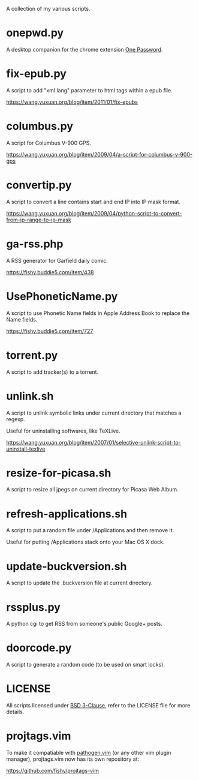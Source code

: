 A collection of my various scripts.

onepwd.py
=========

A desktop companion for the chrome extension
[One Password](https://chrome.google.com/webstore/detail/pahmlghhaoabdlhnkmmjbkcmdamjccjj).

fix-epub.py
===========

A script to add "xml:lang" parameter to html tags within a epub file.

https://wang.yuxuan.org/blog/item/2011/01/fix-epubs

columbus.py
===========

A script for Columbus V-900 GPS.

https://wang.yuxuan.org/blog/item/2009/04/a-script-for-columbus-v-900-gps

convertip.py
============

A script to convert a line contains start and end IP into IP mask format. 

https://wang.yuxuan.org/blog/item/2009/04/python-script-to-convert-from-ip-range-to-ip-mask

ga-rss.php
==========

A RSS generator for Garfield daily comic.

https://fishy.buddie5.com/item/438

UsePhoneticName.py
==================

A script to use Phonetic Name fields in Apple Address Book to replace the Name fields.

https://fishy.buddie5.com/item/727

torrent.py
==========

A script to add tracker(s) to a torrent.

unlink.sh
=========

A script to unlink symbolic links under current directory that matches a regexp.

Useful for uninstalling softwares, like TeXLive.

https://wang.yuxuan.org/blog/item/2007/01/selective-unlink-script-to-uninstall-texlive

resize-for-picasa.sh
====================

A script to resize all jpegs on current directory for Picasa Web Album.

refresh-applications.sh
=======================

A script to put a random file under /Applications and then remove it.

Useful for putting /Applications stack onto your Mac OS X dock.

update-buckversion.sh
=====================

A script to update the .buckversion file at current directory.

rssplus.py
==========

A python cgi to get RSS from someone's public Google+ posts.

doorcode.py
===========

A script to generate a random code (to be used on smart locks).

LICENSE
=======

All scripts licensed under
[BSD 3-Clause](https://opensource.org/licenses/BSD-3-Clause),
refer to the LICENSE file for more details.

projtags.vim
============

To make it compatiable with
[pathogen.vim](https://github.com/tpope/vim-pathogen)
(or any other vim plugin manager), projtags.vim now has its own repository at:

https://github.com/fishy/projtags-vim
